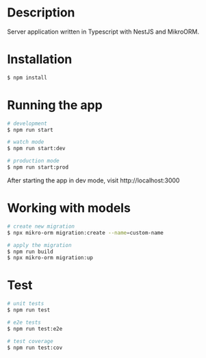 # Description

Server application written in Typescript with NestJS and MikroORM.

# Installation

```bash
$ npm install
```

# Running the app

```bash
# development
$ npm run start

# watch mode
$ npm run start:dev

# production mode
$ npm run start:prod
```

After starting the app in dev mode, visit http://localhost:3000

# Working with models

```bash
# create new migration
$ npx mikro-orm migration:create --name=custom-name

# apply the migration
$ npm run build
$ npx mikro-orm migration:up
```

# Test

```bash
# unit tests
$ npm run test

# e2e tests
$ npm run test:e2e

# test coverage
$ npm run test:cov
```
